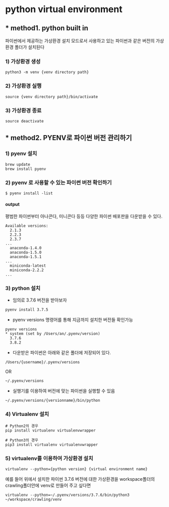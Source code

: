 # python virtual environment
## * method1. python built in
파이썬에서 제공하는 가상환경 설치 모드로서 사용하고 있는 파이썬과 같은 버전의 가상환경 폴더가 설치된다

### 1) 가상환경 생성
```
python3 -m venv {venv directory path}
```
### 2) 가상환경 실행
```
source {venv directory path}/bin/activate
```
### 3) 가상환경 종료
```
source deactivate
```

## * method2. PYENV로 파이썬 버전 관리하기
### 1) pyenv 설치
```
brew update 
brew install pyenv
```
### 2) pyenv 로 사용할 수 있는 파이썬 버전 확인하기
```
$ pyenv install -list
```
#### output
평범한 파이썬부터 아나콘다, 미니콘다 등등 다양한 파이썬 배포판을 다운받을 수 있다.
```
Available versions:
  2.1.3
  2.2.3
  2.3.7
...
  anaconda-1.4.0
  anaconda-1.5.0
  anaconda-1.5.1
...
  miniconda-latest
  miniconda-2.2.2
...
```
### 3) python 설치
* 임의로 3.7.6 버전을 받아보자
```
pyenv install 3.7.5
```
* pyenv versions 명령어를 통해 지금까지 설치한 버전들 확인가능
```
pyenv versions 
* system (set by /Users/an/.pyenv/version)
  3.7.6
  3.8.2
```
* 다운받은 파이썬은 아래와 같은 폴더에 저장되어 있다.
```
/Users/{username}/.pyenv/versions 
```
OR 
```
~/.pyenv/versions
```
* 실행기를 이용하여 버전에 맞는 파이썬을 실행할 수 있음 
```
~/.pyenv/versions/{versionname}/bin/python
```
### 4) Virtualenv 설치
```
# Python2의 경우
pip install virtualenv virtualenvwrapper

# Python3의 경우
pip3 install virtualenv virtualenvwrapper
```
### 5) virtualenv를 이용하여 가상환경 설치
```
virtualenv --python={python version} {virtual environment name}
```
예를 들어 위에서 설치한 파이썬 3.7.6 버전에 대한 가상환경을 workspace폴더의 crawling폴더안에 venv로 만들어 주고 싶다면
```
virtualenv --python=~/.pyenv/versions/3.7.6/bin/python3 ~/workspace/crawling/venv
```











